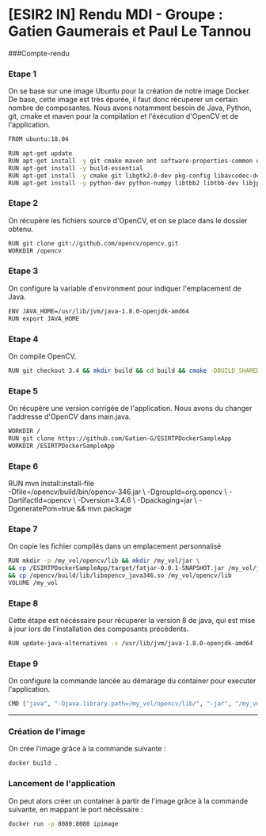 # [ESIR2 IN] Rendu MDI - Groupe : Gatien Gaumerais et Paul Le Tannou

###Compte-rendu

### Etape 1
On se base sur une image Ubuntu pour la création de notre image Docker.
De base, cette image est très épurée, il faut donc récuperer un certain nombre de composantes.
Nous avons notamment besoin de Java, Python, git, cmake et maven pour la compilation et l'éxécution d'OpenCV et de l'application.
```bash
FROM ubuntu:18.04 

RUN apt-get update 
RUN apt-get install -y git cmake maven ant software-properties-common openjdk-8-jdk 
RUN apt-get install -y build-essential 
RUN apt-get install -y cmake git libgtk2.0-dev pkg-config libavcodec-dev libavformat-dev libswscale-dev 
RUN apt-get install -y python-dev python-numpy libtbb2 libtbb-dev libjpeg-dev libpng-dev libtiff-dev libdc1394-22-dev 
```
### Etape 2
On récupère les fichiers source d'OpenCV, et on se place dans le dossier obtenu.
```bash
RUN git clone git://github.com/opencv/opencv.git 
WORKDIR /opencv
```

### Etape 3
On configure la variable d'environment pour indiquer l'emplacement de Java.
```bash
ENV JAVA_HOME=/usr/lib/jvm/java-1.8.0-openjdk-amd64 
RUN export JAVA_HOME 
```

### Etape 4
On compile OpenCV.
```bash
RUN git checkout 3.4 && mkdir build && cd build && cmake -DBUILD_SHARED_LIBS=OFF .. && make -j8 
```

### Etape 5
On récupère une version corrigée de l'application. Nous avons du changer l'addresse d'OpenCV dans main.java.
```bash
WORKDIR / 
RUN git clone https://github.com/Gatien-G/ESIRTPDockerSampleApp
WORKDIR /ESIRTPDockerSampleApp 
```

### Etape 6
RUN mvn install:install-file \
 -Dfile=/opencv/build/bin/opencv-346.jar \ 
 -DgroupId=org.opencv \ 
 -DartifactId=opencv \ 
 -Dversion=3.4.6 \ 
 -Dpackaging=jar \ 
 -DgeneratePom=true && mvn package 

### Etape 7
On copie les fichier compilés dans un emplacement personnalisé
```bash
RUN mkdir -p /my_vol/opencv/lib && mkdir /my_vol/jar \ 
&& cp /ESIRTPDockerSampleApp/target/fatjar-0.0.1-SNAPSHOT.jar /my_vol/jar \ 
&& cp /opencv/build/lib/libopencv_java346.so /my_vol/opencv/lib 
VOLUME /my_vol 
```
### Etape 8
Cette étape est nécéssaire pour récuperer la version 8 de java, qui est mise à jour lors de l'installation des composants précédents.
```bash
RUN update-java-alternatives -s /usr/lib/jvm/java-1.8.0-openjdk-amd64
```
### Etape 9
On configure la commande lancée au démarage du container pour executer l'application.
```bash
CMD ["java", "-Djava.library.path=/my_vol/opencv/lib/", "-jar", "/my_vol/jar/fatjar-0.0.1-SNAPSHOT.jar"]
```

----

### Création de l'image
On crée l'image grâce à la commande suivante :
```bash
docker build .
```

### Lancement de l'application
On peut alors créer un container à partir de l'image grâce à la commande suivante, en mappant le port nécéssaire :
```bash
docker run -p 8080:8080 ipimage
```